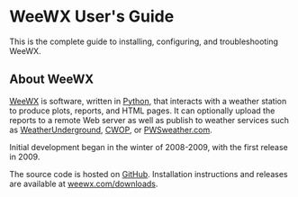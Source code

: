 # WeeWX User's Guide

This is the complete guide to installing, configuring, and troubleshooting WeeWX.

## About WeeWX

[WeeWX](http://www.weewx.com) is software, written in [Python](https://www.pythong.org), that interacts with a weather station to produce plots, reports, and HTML pages. It can optionally upload the reports to a remote Web server as well as publish to weather services such as [WeatherUnderground](https://www.wunderground.com/), [CWOP](http://wxqa.com/), or [PWSweather.com](https://www.pwsweather.com/).

Initial development began in the winter of 2008-2009, with the first release in 2009.

The source code is hosted on [GitHub](https://github.com/weewx/weewx). Installation instructions and releases are available at [weewx.com/downloads](http://weewx.com/downloads).
